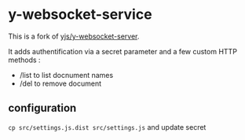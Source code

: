 # y-websocket-service 

This is a fork of [yjs/y-websocket-server](https://github.com/yjs/y-websocket-server).

It adds authentification via a secret parameter and a few custom HTTP methods : 
 - /list to list docnument names
 - /del to remove document

## configuration

`cp src/settings.js.dist src/settings.js` and update secret 
